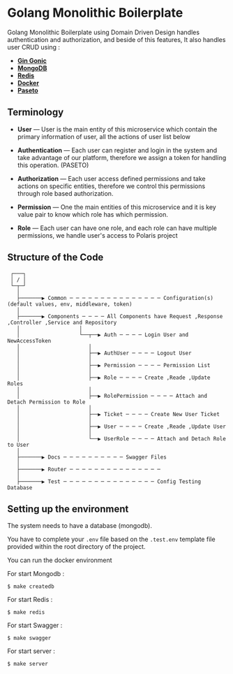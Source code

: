 
# Golang Monolithic Boilerplate

Golang Monolithic Boilerplate using Domain Driven Design handles authentication and authorization, and beside of this features, It also handles user CRUD using :
* [**Gin Gonic**](https://github.com/gin-gonic/gin)
* [**MongoDB**](https://www.mongodb.com)
* [**Redis**](https://redis.io)
* [**Docker**](https://www.docker.com)
* [**Paseto**](https://paseto.io)

## Terminology

- __User__ &mdash; User is the main entity of this microservice which contain the primary information of user, all the actions of user list below 

- __Authentication__ &mdash; Each user can register and login in the system and take advantage of our platform, therefore we assign a token for handling this operation. (PASETO)

- __Authorization__ &mdash; Each user access defined permissions and take actions on specific entities, therefore we control this permissions through role based authorization.

- __Permission__ &mdash; One the main entities of this microservice and it is key value pair to know which role has which permission.

- __Role__ &mdash; Each user can have one role, and each role can have multiple permissions, we handle user's access to Polaris project 


## Structure of the Code

```
 ┌───┐
 │ / │
 └─┬─┘
   │
   ├───────▶ Common ─ ─ ─ ─ ─ ─ ─ ─ ─ ─ ─ ─ ─ ─ ─ Configuration(s) (default values, env, middleware, token)
   │
   ├───────▶ Components ─ ─ ─ ─ All Components have Request ,Response ,Controller ,Service and Repository
   │                   │ 
   │                   └──┬──▶ Auth ─ ─ ─ ─ Login User and NewAccessToken
   │                      │
   │                      ├──▶ AuthUser ─ ─ ─ ─ Logout User
   │                      │ 
   │                      ├──▶ Permission ─ ─ ─ ─ Permission List
   │                      │
   │                      ├──▶ Role ─ ─ ─ ─ Create ,Reade ,Update Roles
   │                      │
   │                      ├──▶ RolePermission ─ ─ ─ ─ Attach and Detach Permission to Role
   │                      │
   │                      ├──▶ Ticket ─ ─ ─ ─ Create New User Ticket
   │                      │
   │                      ├──▶ User ─ ─ ─ ─ Create ,Reade ,Update User 
   │                      │
   │                      └──▶ UserRole ─ ─ ─ ─ Attach and Detach Role to User
   │
   ├───────▶ Docs ─ ─ ─ ─ ─ ─ ─ ─ ─ ─ Swagger Files
   │
   ├───────▶ Router ─ ─ ─ ─ ─ ─ ─ ─ ─ ─ ─ ─ ─ ─ ─ 
   │
   ├───────▶ Test ─ ─ ─ ─ ─ ─ ─ ─ ─ ─ ─ ─ ─ ─ ─ Config Testing Database

```

## Setting up the environment

The system needs to have a database (mongodb).

You have to complete your `.env` file based on the `.test.env` template file provided within the root directory of the project.

You can run the docker environment

For start Mongodb :
```
$ make createdb
```

For start Redis :
```
$ make redis
```

For start Swagger :
```
$ make swagger
```

For start server :
```
$ make server
```